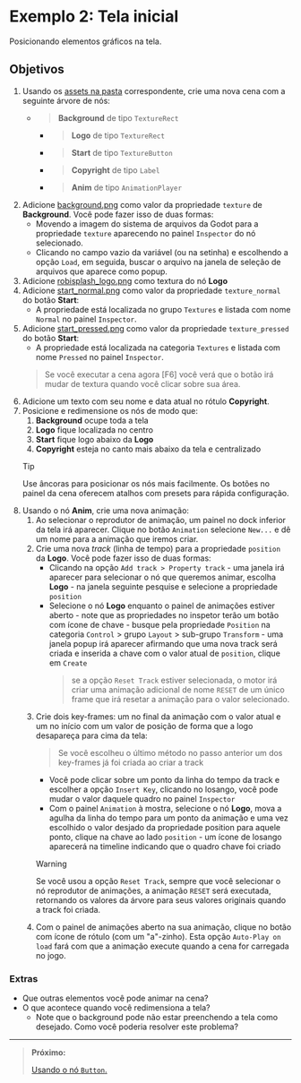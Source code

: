 # Exemplo 2: Tela inicial

Posicionando elementos gráficos na tela.

## Objetivos

1. Usando os [assets na pasta](./assets/) correspondente, crie uma nova cena com a seguinte árvore de nós:
    - > **Background** de tipo `TextureRect`
        - > **Logo** de tipo `TextureRect`
        - > **Start** de tipo `TextureButton`
        - > **Copyright** de tipo `Label`
        - > **Anim** de tipo `AnimationPlayer`
2. Adicione [background.png](./assets/splash_screen/background.png) como valor da propriedade `texture` de **Background**. Você pode fazer isso de duas formas:
    - Movendo a imagem do sistema de arquivos da Godot para a propriedade `texture` aparecendo no painel `Inspector` do nó selecionado.
    - Clicando no campo vazio da variável (ou na setinha) e escolhendo a opção `Load`, em seguida, buscar o arquivo na janela de seleção de arquivos que aparece como popup.
3. Adicione [robisplash_logo.png](./assets/splash_screen/robisplash_logo.png) como textura do nó **Logo**
4. Adicione [start_normal.png](./assets/splash_screen/start_normal.png) como valor da propriedade `texture_normal` do botão **Start**:
    - A propriedade está localizada no grupo `Textures` e listada com nome `Normal` no painel `Inspector`.
5. Adicione [start_pressed.png](./assets/splash_screen/start_pressed.png) como valor da propriedade `texture_pressed` do botão **Start**:
    - A propriedade está localizada na categoria `Textures` e listada com nome `Pressed` no painel `Inspector`.
    > Se você executar a cena agora [F6] você verá que o botão irá mudar de textura quando você clicar sobre sua área.
6. Adicione um texto com seu nome e data atual no rótulo **Copyright**.
7. Posicione e redimensione os nós de modo que:
    1. **Background** ocupe toda a tela
    2. **Logo** fique localizada no centro
    3. **Start** fique logo abaixo da **Logo**
    4. **Copyright** esteja no canto mais abaixo da tela e centralizado
    > [!TIP]
    > Use âncoras para posicionar os nós mais facilmente. Os botões no painel da cena oferecem atalhos com presets para rápida configuração.
8. Usando o nó **Anim**, crie uma nova animação:
    1. Ao selecionar o reprodutor de animação, um painel no dock inferior da tela irá aparecer. Clique no botão `Animation` selecione `New...` e dê um nome para a animação que iremos criar.
    2. Crie uma nova _track_ (linha de tempo) para a propriedade `position` da **Logo**. Você pode fazer isso de duas formas:
        - Clicando na opção `Add track > Property track` - uma janela irá aparecer para selecionar o nó que queremos animar, escolha **Logo** - na janela seguinte pesquise e selecione a propriedade `position`
        - Selecione o nó **Logo** enquanto o painel de animações estiver aberto - note que as propriedades no inspetor terão um botão com ícone de chave - busque pela propriedade `Position` na categoria `Control` > grupo `Layout` > sub-grupo `Transform` - uma janela popup irá aparecer afirmando que uma nova track será criada e inserida a chave com o valor atual de `position`, clique em `Create`
            > se a opção `Reset Track` estiver selecionada, o motor irá criar uma animação adicional de nome `RESET` de um único frame que irá resetar a animação para o valor selecionado.
    3. Crie dois key-frames: um no final da animação com o valor atual e um no início com um valor de posição de forma que a logo desapareça para cima da tela:
        > Se você escolheu o último método no passo anterior um dos key-frames já foi criada ao criar a track
        - Você pode clicar sobre um ponto da linha do tempo da track e escolher a opção `Insert Key`, clicando no losango, você pode mudar o valor daquele quadro no painel `Inspector`
        - Com o painel `Animation` à mostra, selecione o nó **Logo**, mova a agulha da linha do tempo para um ponto da animação e uma vez escolhido o valor desjado da propriedade position para aquele ponto, clique na chave ao lado `position` - um ícone de losango aparecerá na timeline indicando que o quadro chave foi criado
        > [!WARNING]
        > Se você usou a opção `Reset Track`, sempre que você selecionar o nó reprodutor de animações, a animação `RESET` será executada, retornando os valores da árvore para seus valores originais quando a track foi criada.
    4. Com o painel de animações aberto na sua animação, clique no botão com ícone de rótulo (com um "a"-zinho). Esta opção `Auto-Play on load` fará com que a animação execute quando a cena for carregada no jogo.

### Extras

- Que outras elementos você pode animar na cena?
- O que acontece quando você redimensiona a tela?
    - Note que o background pode não estar preenchendo a tela como desejado. Como você poderia resolver este problema?

----

> **Próximo:**
> 
> [Usando o nó `Button`.](../3/README.md)
